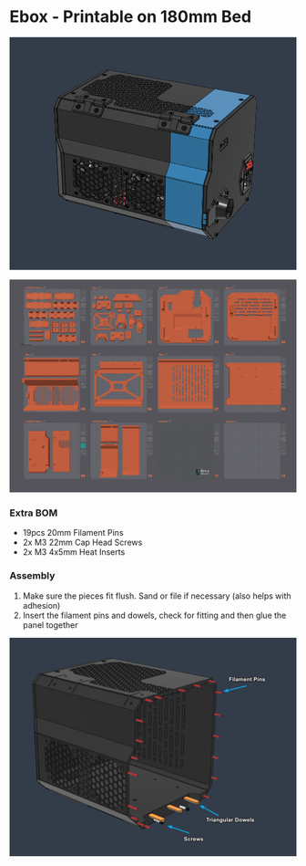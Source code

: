 # Ebox - Printable on 180mm Bed


![](1.png)

![](3.png)

### Extra BOM

* 19pcs 20mm Filament Pins 
*  2x M3 22mm Cap Head Screws
*  2x M3 4x5mm Heat Inserts
  
### Assembly

1. Make sure the pieces fit flush. Sand or file if necessary (also helps with adhesion)
2. Insert the filament pins and dowels, check for fitting and then glue the panel together

![](2.png)